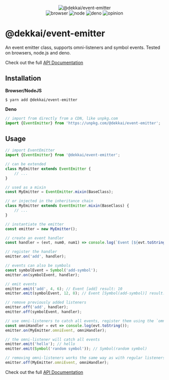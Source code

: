 <div align="center">

![@dekkai/event-emitter](https://raw.githubusercontent.com/dekkai-data/assets/master/svg/dekkai_event-emitter_banner_light.svg)  
![browser](https://github.com/dekkai-data/event-emitter/workflows/browser/badge.svg)
![node](https://github.com/dekkai-data/event-emitter/workflows/node/badge.svg)
![deno](https://github.com/dekkai-data/event-emitter/workflows/deno/badge.svg)
![opinion](https://img.shields.io/badge/badges_are-meaningless-blue)

</div>

# @dekkai/event-emitter 

An event emitter class, supports omni-listeners and symbol events. Tested on browsers, node.js and deno.

Check out the full [API Documentation](https://dekkai-data.github.io/event-emitter/)

## Installation

**Browser/NodeJS**
```shell script
$ yarn add @dekkai/event-emitter
```

**Deno**
```javascript
// import from directly from a CDN, like unpkg.com
import {EventEmitter} from 'https://unpkg.com/@dekkai/event-emitter';
```

## Usage

```javascript
// import EventEmitter
import {EventEmitter} from '@dekkai/event-emitter';

// can be extended
class MyEmitter extends EventEmitter {
    // ...
}

// used as a mixin
const MyEmitter = EventEmitter.mixin(BaseClass);

// or injected in the inheritance chain
class MyEmitter extends EventEmitter.mixin(BaseClass) {
    // ...
}

// instantiate the emitter
const emitter = new MyEmitter();

// create an event handler
const handler = (evt, num0, num1) => console.log(`Event [${evt.toString()}] result: ${num0 + num1}`);

// register the handler
emitter.on('add', handler);

// events can also be symbols
const symbolEvent = Symbol('add-symbol');
emitter.on(symbolEvent, handler);

// emit events
emitter.emit('add', 4, 6); // Event [add] result: 10
emitter.emit(symbolEvent, 12, 8); // Event [Symbol(add-symbol)] result: 20

// remove previously added listeners
emitter.off('add', handler);
emitter.off(symbolEvent, handler);

// use omni-listeners to catch all events, register them using the `omniEvent` static property
const omniHandler = evt => console.log(evt.toString());
emitter.on(MyEmitter.omniEvent, omniHandler);

// the omni-listener will catch all events
emitter.emit('hello'); // hello
emitter.emit(Symbol('random symbol')); // Symbol(random symbol)

// removing omni-listeners works the same way as with regular listeners, but using the `omniEvent`
emitter.off(MyEmitter.omniEvent, omniHandler);
```

Check out the full [API Documentation](https://dekkai-data.github.io/event-emitter/)
